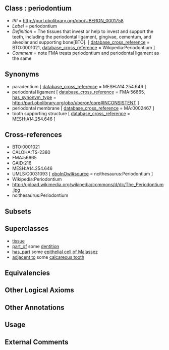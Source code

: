 
## Class : periodontium

 * *IRI* = http://purl.obolibrary.org/obo/UBERON_0001758
 * *Label* = periodontium
 * *Definition* = The tissues that invest or help to invest and support the teeth, including the periodontal ligament, gingivae, cementum, and alveolar and supporting bone[BTO]. [ [database_cross_reference](../../ef/oboInOwl#hasDbXref.md) = BTO:0001021, [database_cross_reference](../../ef/oboInOwl#hasDbXref.md) = Wikipedia:Periodontium ]
 * *Comment* = note FMA treats periodontium and periodontal ligament as the same

## Synonyms

 * paradentium [ [database_cross_reference](../../ef/oboInOwl#hasDbXref.md) = MESH:A14.254.646 ]
 * periodontal ligament [ [database_cross_reference](../../ef/oboInOwl#hasDbXref.md) = FMA:56665, [has_synonym_type](../../pe/oboInOwl#hasSynonymType.md) = http://purl.obolibrary.org/obo/uberon/core#INCONSISTENT ]
 * periodontal membrane [ [database_cross_reference](../../ef/oboInOwl#hasDbXref.md) = MA:0002467 ]
 * tooth supporting structure [ [database_cross_reference](../../ef/oboInOwl#hasDbXref.md) = MESH:A14.254.646 ]

## Cross-references

 * BTO:0001021
 * CALOHA:TS-2380
 * FMA:56665
 * GAID:216
 * MESH:A14.254.646
 * UMLS:C0031093 [ [oboInOwl#source](../../ce/oboInOwl#source.md) = ncithesaurus:Periodontium ]
 * Wikipedia:Periodontium
 * http://upload.wikimedia.org/wikipedia/commons/d/dc/The_Periodontium.jpg
 * ncithesaurus:Periodontium

## Subsets


## Superclasses

 * [tissue](../../UBERON/79/UBERON_0000479.md)
 * [part_of](../../BFO/50/BFO_0000050.md) some [dentition](../../UBERON/72/UBERON_0003672.md)
 * [has_part](../../BFO/51/BFO_0000051.md) some [epithelial cell of Malassez](../../CL/66/CL_0002166.md)
 * [adjacent to](../../RO/20/RO_0002220.md) some [calcareous tooth](../../UBERON/91/UBERON_0001091.md)

## Equivalencies


## Other Logical Axioms


## Other Annotations


## Usage


## External Comments

